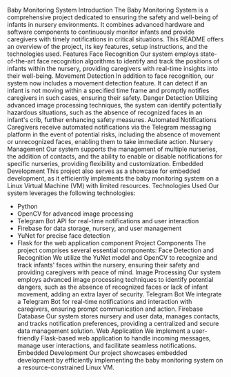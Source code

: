 
Baby Monitoring System
Introduction
The Baby Monitoring System is a comprehensive project dedicated to ensuring the safety and well-being of infants in nursery environments. It combines advanced hardware and software components to continuously monitor infants and provide caregivers with timely notifications in critical situations. This README offers an overview of the project, its key features, setup instructions, and the technologies used.
Features
Face Recognition
Our system employs state-of-the-art face recognition algorithms to identify and track the positions of infants within the nursery, providing caregivers with real-time insights into their well-being.
Movement Detection
In addition to face recognition, our system now includes a movement detection feature. It can detect if an infant is not moving within a specified time frame and promptly notifies caregivers in such cases, ensuring their safety.
Danger Detection
Utilizing advanced image processing techniques, the system can identify potentially hazardous situations, such as the absence of recognized faces in an infant's crib, further enhancing safety measures.
Automated Notifications
Caregivers receive automated notifications via the Telegram messaging platform in the event of potential risks, including the absence of movement or unrecognized faces, enabling them to take immediate action.
Nursery Management
Our system supports the management of multiple nurseries, the addition of contacts, and the ability to enable or disable notifications for specific nurseries, providing flexibility and customization.
Embedded Development
This project also serves as a showcase for embedded development, as it efficiently implements the baby monitoring system on a Linux Virtual Machine (VM) with limited resources.
Technologies Used
Our system leverages the following technologies:
* Python
* OpenCV for advanced image processing
* Telegram Bot API for real-time notifications and user interaction
* Firebase for data storage, nursery, and user management
* YuNet for precise face detection
* Flask for the web application component
Project Components
The project comprises several essential components:
Face Detection and Recognition
We utilize the YuNet model and OpenCV to recognize and track infants' faces within the nursery, ensuring their safety and providing caregivers with peace of mind.
Image Processing
Our system employs advanced image processing techniques to identify potential dangers, such as the absence of recognized faces or lack of infant movement, adding an extra layer of security.
Telegram Bot
We integrate a Telegram Bot for real-time notifications and interaction with caregivers, ensuring prompt communication and action.
Firebase Database
Our system stores nursery and user data, manages contacts, and tracks notification preferences, providing a centralized and secure data management solution.
Web Application
We implement a user-friendly Flask-based web application to handle incoming messages, manage user interactions, and facilitate seamless notifications.
Embedded Development
Our project showcases embedded development by efficiently implementing the baby monitoring system on a resource-constrained Linux VM.

